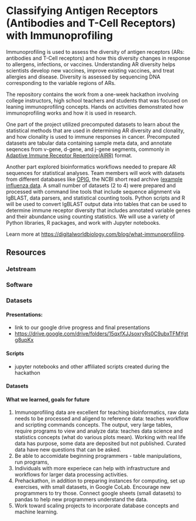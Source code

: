 # Classifying Antigen Receptors (Antibodies and T-Cell Receptors) with Immunoprofiling

Immunoprofiling is used to assess the diversity of antigen receptors (ARs: antibodies and T-Cell receptors) and how this diversity changes in response to allergens, infections, or vaccines. Understanding AR diversity helps scientists develop new vaccines, improve existing vaccines, and treat allergies and disease. Diversity is assessed by sequencing DNA corresponding to the variable regions of ARs.  

The repository contains the work from a one-week hackathon involving college instructors, high school teachers and students that was focused on leaning immunoprofiling concepts. Hands on activities demonstrated how immunoprofiling works and how it is used in research. 

One part of the project utilized precomputed datasets to learn about the statistical methods that are used in determining AR diversity and clonality, and how clonality is used to immune responses in cancer. Precomputed datasets are tabular data containing sample meta data, and annotate seqences from v-gene, d-gene, and j-gene segments, commonly in [Adaptive Immune Receptor Repertoire(AIRR)](https://docs.airr-community.org/en/stable/) format.  

Another part explored bioinformatics workflows needed to prepare AR sequences for statistical analyses. Team members will work with datasets from different databases like [OPIG](https://opig.stats.ox.ac.uk/webapps/covabdab/), the NCBI short read archive ([example influenza data](https://www.ncbi.nlm.nih.gov/sra/?term=PRJNA349143). A small number of datasets (2 to 4) were prepared and processed with command line tools that include sequence alignment via IgBLAST, data parsers, and statistical counting tools. Python scripts and R will be used to convert IgBLAST output data into tables that can be used to determine immune receptor diversity that includes annotated variable genes and their abundance using counting statistics. We will use a variety of Python libraries, R packages, and work with Jupyter notebooks.  


Learn more at https://digitalworldbiology.com/blog/what-immunoprofiling.

## Resources
### Jetstream
### Software
### Datasets

#### Presentations:
  - link to our google drive progress and final presentations
  - https://drive.google.com/drive/folders/15qxfXJJsoxryRs0C9ubxTFMYgtg8upKx

#### Scripts
  - jupyter notebooks and other affiliated scripts created during the hackathon

#### Datasets

#### What we learned, goals for future
1. Immunoprofiling data are excellent for teaching bioinformatics, raw data needs to be processed and aligend to reference data: teaches workflow and scripting commands concepts. The output, very large tables, require programs to view and analyze data: teaches data science and statistics concepts (what do various plots mean). Working with real life data has purpose, some data are deposited but not published. Curated data have new questions that can be asked. 
2. Be able to accomidate beginning programmers - table manipulations, run programs,
3. Individuals with more experiece can help with infrastructure and workflows for larger data processing activities.
4. Prehackathon, in addition to preparing instances for computing, set up exercises, with small datasets, in Google CoLab. Encourage new programmers to try those. Connect google sheets (small datasets) to pandas to help new programmers understand the data.
5. Work toward scaling projects to incorporate database concepts and machine learning. 
